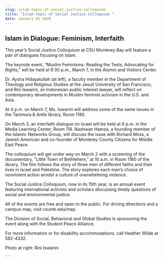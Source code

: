```yaml
---
slug: islam-topic-of-social-justice-colloquium-
title: "Islam topic of Social Justice Colloquium "
date: January 01 2020
---
```


 
<h2>Islam in Dialogue: Feminism, Interfaith</h2>
<p>
  This year’s Social Justice Colloquium at CSU Monterey Bay will feature a pair
  of dialogues focusing on Islam.
</p>
<p>
  The keynote event, “Muslim Feminisms: Reading the Texts, Advocating for
  Rights,” will be held at 6:30 p.m., March 7, in the Alumni and Visitors
  Center.
</p>
<p>
  Dr. Aysha Hidayatullah (at left), a faculty member in the Department of
  Theology and Religious Studies at the Jesuit University of San Francisco, and
  Rini Iswarini, an Indonesian public interest lawyer, will reflect on
  contemporary developments in Muslim feminist activism in the U.S. and Asia.
</p>
<p>
  At 4 p.m. on March 7, Ms. Iswarini will address some of the same issues in the
  Tanimura &amp; Antle library, Room 1180.
</p>
<p>
  On March 3, an interfaith dialogue on Israel will be held at 6 p.m. in the
  Media Learning Center, Room 118. Nashwan Hamza, a founding member of the
  Islamic Networks Group, will discuss the issue with Richard Moss, a Jewish
  American and co-founder of Monterey County Citizens for Middle East Peace.
</p>
<p>
  The colloquium will get under way on March 2 with a screening of the
  documentary, “Little Town of Bethlehem,” at 10 a.m. in Room 1180 of the
  library. The film follows the story of three men of different faiths and their
  lives in Israel and Palestine. The story explores each man’s choice of
  nonviolent action amidst a culture of overwhelming violence.
</p>
<p>
  The Social Justice Colloquium, now in its 15th year, is an annual event
  featuring international activists and scholars discussing timely questions of
  social and environmental justice.
</p>
<p>
  All of the events are free and open to the public. For driving directions and
  a campus map, visit csumb.edu/map.
</p>
<p>
  The Division of Social, Behavioral and Global Studies is sponsoring the event
  along with the Student Peace Alliance.
</p>
<p>
  For more information or for disability accommodations, call Heather Wilde at
  582-4332.
</p>
<p>Photo at right: Rini Iswarini</p>
```
